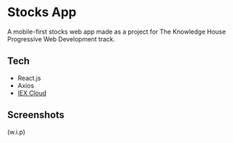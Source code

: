 # Stocks App

A mobile-first stocks web app made as a project for The Knowledge House Progressive Web Development track.

## Tech
- React.js
- Axios
- [IEX Cloud](https://iexcloud.io/)

## Screenshots
(w.i.p)
